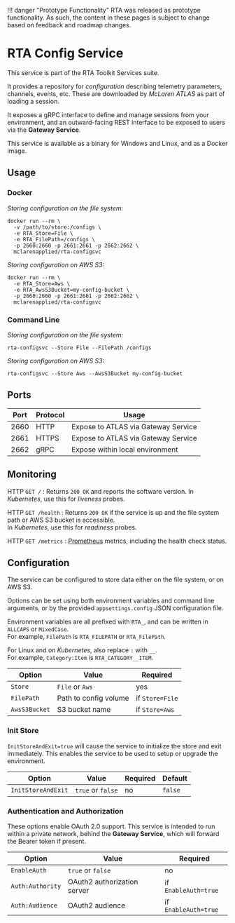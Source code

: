 
!!! danger "Prototype Functionality"
    RTA was released as prototype functionality. As such, the content in these pages is subject to change based on feedback and roadmap changes.
# RTA Config Service

This service is part of the RTA Toolkit Services suite.

It provides a repository for _configuration_ describing telemetry parameters, channels, events, etc. 
These are downloaded by _McLaren ATLAS_ as part of loading a session.

It exposes a gRPC interface to define and manage sessions from your environment, and an outward-facing REST interface to be exposed to users via the **Gateway Service**.

This service is available as a binary for Windows and Linux, and as a Docker image.

## Usage

### Docker

_Storing configuration on the file system:_
```
docker run --rm \
  -v /path/to/store:/configs \
  -e RTA_Store=File \
  -e RTA_FilePath=/configs \
  -p 2660:2660 -p 2661:2661 -p 2662:2662 \
  mclarenapplied/rta-configsvc
```

_Storing configuration on AWS S3:_
```
docker run --rm \
  -e RTA_Store=Aws \
  -e RTA_AwsS3Bucket=my-config-bucket \
  -p 2660:2660 -p 2661:2661 -p 2662:2662 \
  mclarenapplied/rta-configsvc
```

### Command Line

_Storing configuration on the file system:_
```
rta-configsvc --Store File --FilePath /configs 
```

_Storing configuration on AWS S3:_
```
rta-configsvc --Store Aws --AwsS3Bucket my-config-bucket
```

## Ports

| Port | Protocol   | Usage                               |
|------|------------|-------------------------------------|
| 2660 | HTTP       | Expose to ATLAS via Gateway Service |
| 2661 | HTTPS      | Expose to ATLAS via Gateway Service |
| 2662 | gRPC       | Expose within local environment     |

## Monitoring

HTTP `GET /`
: Returns `200 OK` and reports the software version.
  In _Kubernetes_, use this for _liveness_ probes.

HTTP `GET /health`
: Returns `200 OK` if the service is up and the file system path or AWS S3 bucket is accessible.  
  In _Kubernetes_, use this for _readiness_ probes.

HTTP `GET /metrics`
: [Prometheus](https://prometheus.io/) metrics, including the health check status.

## Configuration

The service can be configured to store data either on the file system, or on AWS S3.

Options can be set using both environment variables and command line arguments, or by the provided `appsettings.config` JSON configuration file.

Environment variables are all prefixed with `RTA_`, and can be written in `ALLCAPS` or `MixedCase`.  
For example, `FilePath` is `RTA_FILEPATH` or `RTA_FilePath`.

For Linux and on _Kubernetes_, also replace `:` with `__`.  
For example, `Category:Item` is `RTA_CATEGORY__ITEM`.


| Option               | Value                       | Required        |
|----------------------|-----------------------------|-----------------|
| `Store`              | `File` or `Aws`             | yes             |             
| `FilePath`           | Path to config volume       | if `Store=File` |
| `AwsS3Bucket`        | S3 bucket name              | if `Store=Aws`  |

### Init Store

`InitStoreAndExit=true` will cause the service to initialize the store and exit immediately.
This enables the service to be used to setup or upgrade the environment.

| Option               | Value                       |Required              | Default |
|----------------------|-----------------------------|----------------------|---------|
| `InitStoreAndExit`   | `true` or `false`           | no                   | `false` |

### Authentication and Authorization

These options enable OAuth 2.0 support.
This service is intended to run within a private network, behind the **Gateway Service**, which will forward the Bearer token if present. 

| Option               | Value                       | Required             |
|----------------------|-----------------------------|----------------------|
| `EnableAuth`         | `true` or `false`           | no                   |
| `Auth:Authority`     | OAuth2 authorization server | if `EnableAuth=true` |
| `Auth:Audience`      | OAuth2 audience             | if `EnableAuth=true` |
